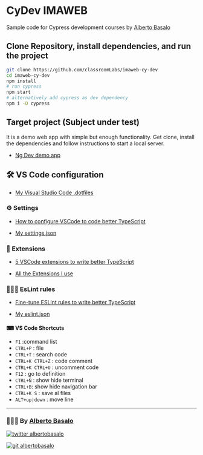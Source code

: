 # CyDev IMAWEB

Sample code for Cypress development courses by [Alberto Basalo](https://albertobasalo.dev)

## Clone Repository, install dependencies, and run the project

```bash
git clone https://github.com/classroomLabs/imaweb-cy-dev
cd imaweb-cy-dev
npm install
# run cypress
npm start
# alternatively add cypress as dev dependency
npm i -D cypress
```

## Target project (Subject under test)

It is a demo web app with simple but enough functionality. Get clone, install the dependencies and follow instructions to start a local server.

- [Ng Dev demo app](https://github.com/AlbertoBasalo/ng-dev)

## 🛠 VS Code configuration

- [My Visual Studio Code .dotfiles](https://github.com/AlbertoBasalo/dotfiles)

### ⚙️ Settings

- [How to configure VSCode to code better TypeScript](https://albertobasalo.medium.com/how-to-configure-vscode-to-code-better-typescript-d6e000b2cb06?sk=4c0edee7dd123c0e0c7c6f7266c91e4d)

- [My settings.json](https://github.com/AlbertoBasalo/dotfiles/blob/main/settings.json)

### 🧩 Extensions

- [5 VSCode extensions to write better TypeScript](https://albertobasalo.medium.com/5-vscode-extensions-to-write-better-typescript-9804acbada9?sk=8907a533ca7e5b14aa2daa397bb667d1)

- [All the Extensions I use](https://github.com/AlbertoBasalo/dotfiles/blob/main/extensions-i-use.md)

### 👩🏼‍⚖️ EsLint rules

- [Fine-tune ESLint rules to write better TypeScript](https://albertobasalo.medium.com/fine-tune-eslint-rules-to-code-better-typescript-e4cabbbe2fa1?sk=fe0c1c07936f2c4a503dbce0272da621)

- [My eslint.json](https://github.com/AlbertoBasalo/dotfiles/blob/main/eslint.json)

#### ⌨ VS Code Shortcuts

- `F1` :command list
- `CTRL+P` : file
- `CTRL+T` : search code
- `CTRL+K CTRL+Z` : code comment
- `CTRL+K CTRL+U` : uncomment code
- `F12` : go to definition
- `CTRL+Ñ` : show hide terminal
- `CTRL+B`: show hide navigation bar
- `CTRL+K S` : save al files
- `ALT+up|down` : move line

---

<footer>
  <h3>🧑🏼‍💻 By <a href="https://albertobasalo.dev" target="blank">Alberto Basalo</a> </h3>
  <p>
    <a href="https://twitter.com/albertobasalo" target="blank">
      <img src="https://img.shields.io/twitter/follow/albertobasalo?logo=twitter&style=for-the-badge" alt="twitter albertobasalo" />
    </a>
  </p>
  <p>
    <a href="https://github.com/albertobasalo" target="blank">
      <img 
        src="https://img.shields.io/github/followers/albertobasalo?logo=github&label=profile albertobasalo&style=for-the-badge" alt="git albertobasalo" />
    </a>
  </p>
</footer>
